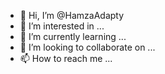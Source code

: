 - 👋 Hi, I’m @HamzaAdapty
- 👀 I’m interested in ...
- 🌱 I’m currently learning ...
- 💞️ I’m looking to collaborate on ...
- 📫 How to reach me ...

<!---
HamzaAdapty/HamzaAdapty is a ✨ special ✨ repository because its `README.md` (this file) appears on your GitHub profile.
You can click the Preview link to take a look at your changes.
--->
